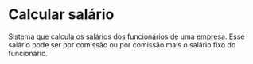 # Calcular salário
 Sistema que calcula os salários dos funcionários de uma empresa. Esse salário pode ser por comissão ou por comissão mais o salário fixo do funcionário.
